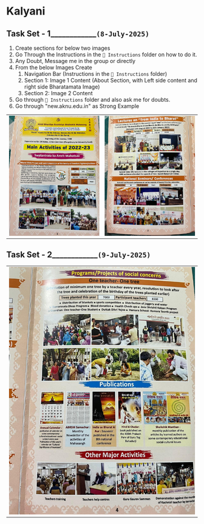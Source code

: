# Kalyani

## Task Set - 1____________`(8-July-2025)`

1. Create sections for below two images
2. Go Through the Instructions in the `📂 Instructions` folder on how to do it.
3. Any Doubt, Message me in the group or directly
4. From the below Images Create 
   1. Navigation Bar (Instructions in the `📂 Instructions` folder)
   2. Section 1: Image 1 Content (About Section, with Left side content and right side Bharatamata Image)
   3. Section 2: Image 2 Content
5. Go through `📂 Instructions` folder and also ask me for doubts.
6. Go through "new.aknu.edu.in" as Strong Example

|                                 |                                 |
| ------------------------------- | ------------------------------- |
| ![C1](../images/content_1.jpeg) | ![C1](../images/content_2.jpeg) |


## Task Set - 2____________`(9-July-2025)`

|                                 |
| ------------------------------- |
| ![C5](../images/content_5.jpeg) |